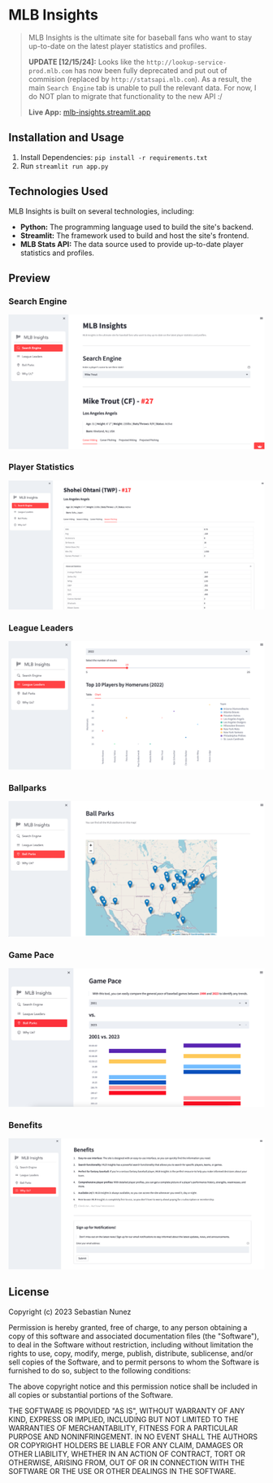 # MLB Insights

> MLB Insights is the ultimate site for baseball fans who want to stay up-to-date on the latest player statistics and profiles.
>
> **UPDATE [12/15/24]:** Looks like the `http://lookup-service-prod.mlb.com` has now been fully deprecated and put out of commision (replaced by `http://statsapi.mlb.com`).
> As a result, the main `Search Engine` tab is unable to pull the relevant data. For now, I do NOT plan to migrate that functionality to the new API :/
>
> **Live App:** [mlb-insights.streamlit.app](https://mlb-insights.streamlit.app/)

## Installation and Usage

1. Install Dependencies: `pip install -r requirements.txt`
2. Run `streamlit run app.py`

## Technologies Used

MLB Insights is built on several technologies, including:

- **Python:** The programming language used to build the site's backend.
- **Streamlit:** The framework used to build and host the site's frontend.
- **MLB Stats API:** The data source used to provide up-to-date player statistics and profiles.

## Preview

### Search Engine

![Search Engine](static/imgs/search_engine.png)

### Player Statistics

![Player Statistics](static/imgs/player_statistics.png)

### League Leaders

![League Leaders](static/imgs/league_leaders.png)

### Ballparks

![Ballparks](static/imgs/ballparks.png)

### Game Pace

![Game Pace](static/imgs/game_pace.png)

### Benefits

![Benefits](static/imgs/benefits.png)

## License

Copyright (c) 2023 Sebastian Nunez

Permission is hereby granted, free of charge, to any person obtaining
a copy of this software and associated documentation files (the
"Software"), to deal in the Software without restriction, including
without limitation the rights to use, copy, modify, merge, publish,
distribute, sublicense, and/or sell copies of the Software, and to
permit persons to whom the Software is furnished to do so, subject to
the following conditions:

The above copyright notice and this permission notice shall be
included in all copies or substantial portions of the Software.

THE SOFTWARE IS PROVIDED "AS IS", WITHOUT WARRANTY OF ANY KIND,
EXPRESS OR IMPLIED, INCLUDING BUT NOT LIMITED TO THE WARRANTIES OF
MERCHANTABILITY, FITNESS FOR A PARTICULAR PURPOSE AND
NONINFRINGEMENT. IN NO EVENT SHALL THE AUTHORS OR COPYRIGHT HOLDERS BE
LIABLE FOR ANY CLAIM, DAMAGES OR OTHER LIABILITY, WHETHER IN AN ACTION
OF CONTRACT, TORT OR OTHERWISE, ARISING FROM, OUT OF OR IN CONNECTION
WITH THE SOFTWARE OR THE USE OR OTHER DEALINGS IN THE SOFTWARE.
